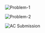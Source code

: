 ![Problem-1](https://github.com/user-attachments/assets/92c1659c-b0a0-46bf-9f54-729ad6e789ae)

![Problem-2](https://github.com/user-attachments/assets/79d7c38b-1f60-464f-ae70-73cc4aec05dd)

![AC Submission](https://github.com/user-attachments/assets/b4065a3a-4496-471b-b838-b5074681d842)
